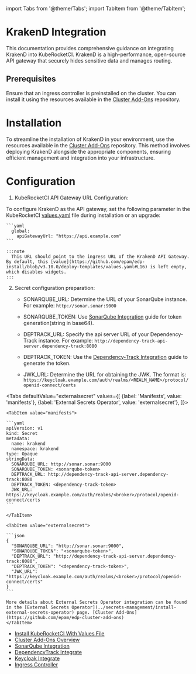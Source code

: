 import Tabs from '@theme/Tabs';
import TabItem from '@theme/TabItem';

# KrakenD Integration

This documentation provides comprehensive guidance on integrating KrakenD into KubeRocketCI. KrakenD is a high-performance, open-source API gateway that securely hides sensitive data and manages routing.

## Prerequisites

Ensure that an ingress controller is preinstalled on the cluster. You can install it using the resources available in the [Cluster Add-Ons](https://github.com/epam/edp-cluster-add-ons) repository.

# Installation

To streamline the installation of KrakenD in your environment, use the resources available in the [Cluster Add-Ons](https://github.com/epam/edp-cluster-add-ons) repository. This method involves deploying KrakenD alongside the appropriate components, ensuring efficient management and integration into your infrastructure.

# Configuration

1. KubeRocketCI API Gateway URL Configuration:

  To configure KrakenD as the API gateway, set the following parameter in the KubeRocketCI [values.yaml](https://github.com/epam/edp-install/blob/v3.10.1/deploy-templates/values.yaml#L16) file during installation or an upgrade:

    ```yaml
      global:
        apiGatewayUrl: "https://api.example.com"
    ```

    :::note
      This URL should point to the ingress URL of the KrakenD API Gateway. By default, this [value](https://github.com/epam/edp-install/blob/v3.10.0/deploy-templates/values.yaml#L16) is left empty, which disables widgets.
    :::

2. Secret configuration preparation:

    * SONARQUBE_URL: Determine the URL of your SonarQube instance. For example: `http://sonar.sonar:9000`

    * SONARQUBE_TOKEN: Use [SonarQube Integration](../code-quality/sonarqube.md#configuration) guide for token generation(string in base64).

    * DEPTRACK_URL: Specify the api server URL of your Dependency-Track instance. For example: `http://dependency-track-api-server.dependency-track:8080`

    * DEPTRACK_TOKEN: Use the [Dependency-Track Integration](../devsecops/dependency-track.md#configuration) guide to generate the token.

    * JWK_URL: Determine the URL for obtaining the JWK. The format is: `https://keycloak.example.com/auth/realms/<REALM_NAME>/protocol/openid-connect/certs`

  <Tabs
    defaultValue="externalsecret"
    values={[
      {label: 'Manifests', value: 'manifests'},
      {label: 'External Secrets Operator', value: 'externalsecret'},
    ]}>

    <TabItem value="manifests">

    ```yaml
    apiVersion: v1
    kind: Secret
    metadata:
      name: krakend
      namespace: krakend
    type: Opaque
    stringData:
      SONARQUBE_URL: http://sonar.sonar:9000
      SONARQUBE_TOKEN: <sonarqube-token>
      DEPTRACK_URL: http://dependency-track-api-server.dependency-track:8080
      DEPTRACK_TOKEN: <dependency-track-token>
      JWK_URL: https://keycloak.example.com/auth/realms/<broker>/protocol/openid-connect/certs
    ```

    </TabItem>

    <TabItem value="externalsecret">

    ```json
    {
      "SONARQUBE_URL": "http://sonar.sonar:9000",
      "SONARQUBE_TOKEN": "<sonarqube-token>",
      "DEPTRACK_URL": "http://dependency-track-api-server.dependency-track:8080",
      "DEPTRACK_TOKEN": "<dependency-track-token>",
      "JWK_URL": "https://keycloak.example.com/auth/realms/<broker>/protocol/openid-connect/certs"
    }
    ```

    More details about External Secrets Operator integration can be found in the [External Secrets Operator](../secrets-management/install-external-secrets-operator) page. [Cluster Add-Ons](https://github.com/epam/edp-cluster-add-ons)
    </TabItem>

  </Tabs>

* [Install KubeRocketCI With Values File](../install-kuberocketci.md)
* [Cluster Add-Ons Overview](../add-ons-overview.md)
* [SonarQube Integration](../code-quality/sonarqube.md)
* [DependencyTrack Integrate](../devsecops/dependency-track.md)
* [Keycloak Integrate](../auth/keycloak.md)
* [Ingress Controller](../install-ingress-nginx.md)
